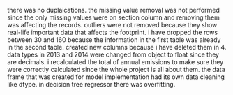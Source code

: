 there was no duplaications.
the missing value removal was not performed since the only missing values were on section column and removing them was affecting the records.
outliers were not removed because they show real-life important data that affects the footprint.
i have dropped the rows between 30 and 160 because the information in the first table was already in the second table.
created new columns because i have deleted them in 4.
data types in 2013 and 2014  were changed from object to float since they are decimals. 
i recalculated the total of annual emissions to make sure they were correctly calculated since the whole project is all about them.
the data frame that was created for model implementation had its own data cleaning like dtype.
in decision tree regressor there was overfitting. 
